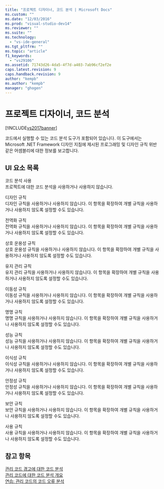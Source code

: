 ```yaml
---
title: "프로젝트 디자이너, 코드 분석 | Microsoft Docs"
ms.custom: ""
ms.date: "12/03/2016"
ms.prod: "visual-studio-dev14"
ms.reviewer: ""
ms.suite: ""
ms.technology: 
  - "vs-ide-general"
ms.tgt_pltfrm: ""
ms.topic: "article"
f1_keywords: 
  - "vs29106"
ms.assetid: 71743d26-4da5-4f7d-a403-7ab96cf2ef2e
caps.latest.revision: 9
caps.handback.revision: 9
author: "kempb"
ms.author: "kempb"
manager: "ghogen"
---
```

# 프로젝트 디자이너, 코드 분석
[!INCLUDE[vs2017banner](../../code-quality/includes/vs2017banner.md)]

코드에서 실행할 수 있는 코드 분석 도구가 포함되어 있습니다.  이 도구에서는 Microsoft .NET Framework 디자인 지침에 제시된 프로그래밍 및 디자인 규칙 위반 같은 어셈블리에 대한 정보를 보고합니다.  
  
## UI 요소 목록  
 코드 분석 사용  
 프로젝트에 대한 코드 분석을 사용하거나 사용하지 않습니다.  
  
 디자인 규칙  
 디자인 규칙을 사용하거나 사용하지 않습니다.  이 항목을 확장하여 개별 규칙을 사용하거나 사용하지 않도록 설정할 수도 있습니다.  
  
 전역화 규칙  
 전역화 규칙을 사용하거나 사용하지 않습니다.  이 항목을 확장하여 개별 규칙을 사용하거나 사용하지 않도록 설정할 수도 있습니다.  
  
 상호 운용성 규칙  
 상호 운용성 규칙을 사용하거나 사용하지 않습니다.  이 항목을 확장하여 개별 규칙을 사용하거나 사용하지 않도록 설정할 수도 있습니다.  
  
 유지 관리 규칙  
 유지 관리 규칙을 사용하거나 사용하지 않습니다.  이 항목을 확장하여 개별 규칙을 사용하거나 사용하지 않도록 설정할 수도 있습니다.  
  
 이동성 규칙  
 이동성 규칙을 사용하거나 사용하지 않습니다.  이 항목을 확장하여 개별 규칙을 사용하거나 사용하지 않도록 설정할 수도 있습니다.  
  
 명명 규칙  
 명명 규칙을 사용하거나 사용하지 않습니다.  이 항목을 확장하여 개별 규칙을 사용하거나 사용하지 않도록 설정할 수도 있습니다.  
  
 성능 규칙  
 성능 규칙을 사용하거나 사용하지 않습니다.  이 항목을 확장하여 개별 규칙을 사용하거나 사용하지 않도록 설정할 수도 있습니다.  
  
 이식성 규칙  
 이식성 규칙을 사용하거나 사용하지 않습니다.  이 항목을 확장하여 개별 규칙을 사용하거나 사용하지 않도록 설정할 수도 있습니다.  
  
 안정성 규칙  
 안정성 규칙을 사용하거나 사용하지 않습니다.  이 항목을 확장하여 개별 규칙을 사용하거나 사용하지 않도록 설정할 수도 있습니다.  
  
 보안 규칙  
 보안 규칙을 사용하거나 사용하지 않습니다.  이 항목을 확장하여 개별 규칙을 사용하거나 사용하지 않도록 설정할 수도 있습니다.  
  
 사용 규칙  
 사용 규칙을 사용하거나 사용하지 않습니다.  이 항목을 확장하여 개별 규칙을 사용하거나 사용하지 않도록 설정할 수도 있습니다.  
  
## 참고 항목  
 [관리 코드 경고에 대한 코드 분석](../../code-quality/code-analysis-for-managed-code-warnings.md)   
 [관리 코드에 대한 코드 분석 개요](../../code-quality/code-analysis-for-managed-code-overview.md)   
 [연습: 관리 코드의 코드 오류 분석](../../code-quality/walkthrough-analyzing-managed-code-for-code-defects.md)